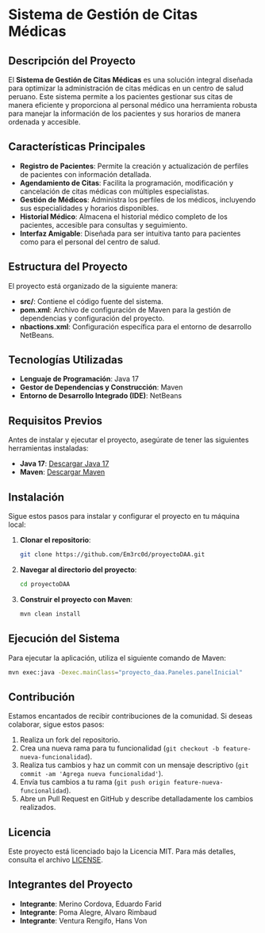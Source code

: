 # Sistema de Gestión de Citas Médicas

## Descripción del Proyecto

El **Sistema de Gestión de Citas Médicas** es una solución integral diseñada para optimizar la administración de citas médicas en un centro de salud peruano. Este sistema permite a los pacientes gestionar sus citas de manera eficiente y proporciona al personal médico una herramienta robusta para manejar la información de los pacientes y sus horarios de manera ordenada y accesible.

## Características Principales

- **Registro de Pacientes**: Permite la creación y actualización de perfiles de pacientes con información detallada.
- **Agendamiento de Citas**: Facilita la programación, modificación y cancelación de citas médicas con múltiples especialistas.
- **Gestión de Médicos**: Administra los perfiles de los médicos, incluyendo sus especialidades y horarios disponibles.
- **Historial Médico**: Almacena el historial médico completo de los pacientes, accesible para consultas y seguimiento.
- **Interfaz Amigable**: Diseñada para ser intuitiva tanto para pacientes como para el personal del centro de salud.

## Estructura del Proyecto

El proyecto está organizado de la siguiente manera:

- **src/**: Contiene el código fuente del sistema.
- **pom.xml**: Archivo de configuración de Maven para la gestión de dependencias y configuración del proyecto.
- **nbactions.xml**: Configuración específica para el entorno de desarrollo NetBeans.

## Tecnologías Utilizadas

- **Lenguaje de Programación**: Java 17
- **Gestor de Dependencias y Construcción**: Maven
- **Entorno de Desarrollo Integrado (IDE)**: NetBeans

## Requisitos Previos

Antes de instalar y ejecutar el proyecto, asegúrate de tener las siguientes herramientas instaladas:

- **Java 17**: [Descargar Java 17](https://www.oracle.com/java/technologies/javase-jdk17-downloads.html)
- **Maven**: [Descargar Maven](https://maven.apache.org/download.cgi)

## Instalación

Sigue estos pasos para instalar y configurar el proyecto en tu máquina local:

1. **Clonar el repositorio**:

   ```bash
   git clone https://github.com/Em3rc0d/proyectoDAA.git
   ```

2. **Navegar al directorio del proyecto**:

   ```bash
   cd proyectoDAA
   ```

3. **Construir el proyecto con Maven**:

   ```bash
   mvn clean install
   ```

## Ejecución del Sistema

Para ejecutar la aplicación, utiliza el siguiente comando de Maven:

```bash
mvn exec:java -Dexec.mainClass="proyecto_daa.Paneles.panelInicial"
```

## Contribución

Estamos encantados de recibir contribuciones de la comunidad. Si deseas colaborar, sigue estos pasos:

1. Realiza un fork del repositorio.
2. Crea una nueva rama para tu funcionalidad (`git checkout -b feature-nueva-funcionalidad`).
3. Realiza tus cambios y haz un commit con un mensaje descriptivo (`git commit -am 'Agrega nueva funcionalidad'`).
4. Envía tus cambios a tu rama (`git push origin feature-nueva-funcionalidad`).
5. Abre un Pull Request en GitHub y describe detalladamente los cambios realizados.

## Licencia

Este proyecto está licenciado bajo la Licencia MIT. Para más detalles, consulta el archivo [LICENSE](LICENSE).

## Integrantes del Proyecto

- **Integrante**: Merino Cordova, Eduardo Farid
- **Integrante**: Poma Alegre, Alvaro Rimbaud
- **Integrante**: Ventura Rengifo, Hans Von 
